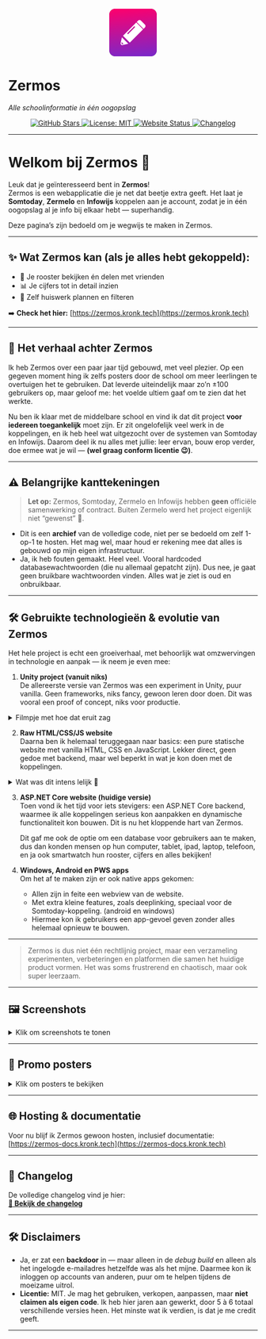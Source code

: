 <!-- Project header -->
<p align="center">
  <img src="https://github.com/MattterSteege/Zermos-Archive/raw/refs/heads/Zermos-Native-Android/app/src/main/res/mipmap-xxxhdpi/ic_launcher.png" alt="Zermos icon" width="96" height="96" />
  <br/>
  <h1>Zermos</h1>
  <i>Alle schoolinformatie in één oogopslag</i>
</p>

<!-- Badges -->
<p align="center">
  <a href="https://github.com/MattterSteege/Zermos-Archive">
    <img src="https://img.shields.io/github/stars/MattterSteege/Zermos-Archive?style=for-the-badge" alt="GitHub Stars" />
  </a>
  <a href="https://github.com/MattterSteege/Zermos-Archive/blob/main/LICENSE">
    <img src="https://img.shields.io/github/license/MattterSteege/Zermos-Archive?style=for-the-badge" alt="License: MIT" />
  </a>
  <a href="https://zermos.kronk.tech">
    <img src="https://img.shields.io/website?url=https%3A%2F%2Fzermos.kronk.tech&style=for-the-badge" alt="Website Status" />
  </a>
  <a href="https://github.com/MattterSteege/Zermos-Archive/blob/Docs/WhatsNew.md">
    <img src="https://img.shields.io/badge/Changelog-View-blue?style=for-the-badge" alt="Changelog" />
  </a>
</p>

---

# Welkom bij Zermos 🎉

Leuk dat je geïnteresseerd bent in **Zermos**!  
Zermos is een webapplicatie die je net dat beetje extra geeft. Het laat je **Somtoday**, **Zermelo** en **Infowijs** koppelen aan je account, zodat je in één oogopslag al je info bij elkaar hebt — superhandig.  

Deze pagina’s zijn bedoeld om je wegwijs te maken in Zermos.

---

## ✨ Wat Zermos kan (als je alles hebt gekoppeld):

- 📅 Je rooster bekijken én delen met vrienden  
- 📊 Je cijfers tot in detail inzien  
- 📝 Zelf huiswerk plannen en filteren  

➡️ **Check het hier:** [https://zermos.kronk.tech](https://zermos.kronk.tech)

---

## 📖 Het verhaal achter Zermos

Ik heb Zermos over een paar jaar tijd gebouwd, met veel plezier. Op een gegeven moment hing ik zelfs posters door de school om meer leerlingen te overtuigen het te gebruiken. Dat leverde uiteindelijk maar zo’n ±100 gebruikers op, maar geloof me: het voelde ultiem gaaf om te zien dat het werkte.

Nu ben ik klaar met de middelbare school en vind ik dat dit project **voor iedereen toegankelijk** moet zijn. Er zit ongelofelijk veel werk in de koppelingen, en ik heb heel wat uitgezocht over de systemen van Somtoday en Infowijs. Daarom deel ik nu alles met jullie: leer ervan, bouw erop verder, doe ermee wat je wil — **(wel graag conform licentie 😉)**.

---

## ⚠️ Belangrijke kanttekeningen

> **Let op:** Zermos, Somtoday, Zermelo en Infowijs hebben **geen** officiële samenwerking of contract. Buiten Zermelo werd het project eigenlijk niet “gewenst” 😬.

- Dit is een **archief** van de volledige code, niet per se bedoeld om zelf 1-op-1 te hosten. Het mag wel, maar houd er rekening mee dat alles is gebouwd op mijn eigen infrastructuur.  
- Ja, ik heb fouten gemaakt. Heel veel. Vooral hardcoded databasewachtwoorden (die nu allemaal gepatcht zijn). Dus nee, je gaat geen bruikbare wachtwoorden vinden. Alles wat je ziet is oud en onbruikbaar.  

---

## 🛠️ Gebruikte technologieën & evolutie van Zermos

Het hele project is echt een groeiverhaal, met behoorlijk wat omzwervingen in technologie en aanpak — ik neem je even mee:

1. **Unity project (vanuit niks)**  
   De allereerste versie van Zermos was een experiment in Unity, puur vanilla. Geen frameworks, niks fancy, gewoon leren door doen. Dit was vooral een proof of concept, niks voor productie.

<details>
<summary>Filmpje met hoe dat eruit zag</summary>

https://github.com/user-attachments/assets/e9f8bda6-aa8e-48d2-94f5-2d00616127bd

</details>

2. **Raw HTML/CSS/JS website**  
   Daarna ben ik helemaal teruggegaan naar basics: een pure statische website met vanilla HTML, CSS en JavaScript. Lekker direct, geen gedoe met backend, maar wel beperkt in wat je kon doen met de koppelingen.

<details>
<summary>Wat was dit intens lelijk 😬</summary>

![Screenshot 1](https://github.com/user-attachments/assets/754fe313-10cd-4d9b-a99b-51010e346ee4)
![Screenshot 2](https://github.com/user-attachments/assets/ac579d97-3d12-4efe-a670-2dca34415eb0)
![Screenshot 3](https://github.com/user-attachments/assets/805f0251-ac37-43a5-bb12-0adb5f45c3eb)

</details>

3. **ASP.NET Core website (huidige versie)**  
   Toen vond ik het tijd voor iets stevigers: een ASP.NET Core backend, waarmee ik alle koppelingen serieus kon aanpakken en dynamische functionaliteit kon bouwen. Dit is nu het kloppende hart van Zermos.

   Dit gaf me ook de optie om een database voor gebruikers aan te maken, dus dan konden mensen op hun computer, tablet, ipad, laptop, telefoon, en ja ook smartwatch hun rooster, cijfers en alles bekijken!

4. **Windows, Android en PWS apps**  
   Om het af te maken zijn er ook native apps gekomen:  
   - Allen zijn in feite een webview van de website.  
   - Met extra kleine features, zoals deeplinking, speciaal voor de Somtoday-koppeling. (android en windows)  
   - Hiermee kon ik gebruikers een app-gevoel geven zonder alles helemaal opnieuw te bouwen.

---

> Zermos is dus niet één rechtlijnig project, maar een verzameling experimenten, verbeteringen en platformen die samen het huidige product vormen. Het was soms frustrerend en chaotisch, maar ook super leerzaam.

---


## 🖼️ Screenshots

<details>
<summary>Klik om screenshots te tonen</summary>

![Screenshot 4](https://github.com/user-attachments/assets/6f042921-c219-4b68-86d4-87fb9312e287)  
![Screenshot 5](https://github.com/user-attachments/assets/79ea16e3-76e0-44f2-ae09-ac769987c358)  
![Screenshot 6](https://github.com/user-attachments/assets/086069fb-1a62-4717-9e1f-cae126befb9b)  
![Screenshot 7](https://github.com/user-attachments/assets/042220c7-9ba3-41d3-9e6f-f1e55f1b3a02)  
![Screenshot 8](https://github.com/user-attachments/assets/912c0fec-c5fd-4728-917d-446e191d3f24)  

> Niet alle screenshots zijn beschikbaar — ik heb geen toegang meer tot Somtoday, dus de cijferpagina’s ontbreken.
</details>

---

## 🎨 Promo posters

<details>
<summary>Klik om posters te bekijken</summary>

![Poster 1](https://github.com/user-attachments/assets/1bb18476-3cb8-45df-bb94-01783969f7b3)  
![Poster 2](https://github.com/user-attachments/assets/6bedbe35-76ba-42d4-9b45-dc103a31a0bd)

</details>

---

## 🌐 Hosting & documentatie

Voor nu blijf ik Zermos gewoon hosten, inclusief documentatie:  
[https://zermos-docs.kronk.tech](https://zermos-docs.kronk.tech)

---

## 📜 Changelog

De volledige changelog vind je hier:  
[**📄 Bekijk de changelog**](https://github.com/MattterSteege/Zermos-Archive/blob/Docs/WhatsNew.md)

---

## 🛠️ Disclaimers

- Ja, er zat een **backdoor** in — maar alleen in de *debug build* en alleen als het ingelogde e-mailadres hetzelfde was als het mijne. Daarmee kon ik inloggen op accounts van anderen, puur om te helpen tijdens de moeizame uitrol.  
- **Licentie:** MIT. Je mag het gebruiken, verkopen, aanpassen, maar **niet claimen als eigen code**. Ik heb hier jaren aan gewerkt, door 5 à 6 totaal verschillende versies heen. Het minste wat ik verdien, is dat je me credit geeft.

---

